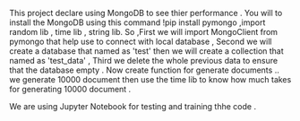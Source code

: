 This project declare using MongoDB to see thier performance .
You will to install the MongoDB using this command !pip install pymongo ,import random lib , time lib , string lib.
So ,First we will import MongoClient from pymongo that help use to connect with local database ,
Second we will create a database that named as 'test' then we will create a collection that named as 'test_data' ,
Third we delete the whole previous data to ensure that the database empty .
Now create function for generate documents .. we generate 10000 document then use the time lib to know how much takes for generating 10000 document .

We are using Jupyter Notebook for testing and training thhe code .
